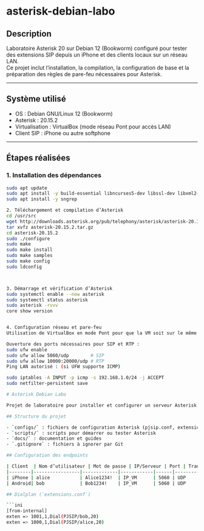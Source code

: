 ﻿# asterisk-debian-labo

## Description
Laboratoire Asterisk 20 sur Debian 12 (Bookworm) configuré pour tester des extensions SIP depuis un iPhone et des clients locaux sur un réseau LAN.  
Ce projet inclut l’installation, la compilation, la configuration de base et la préparation des règles de pare-feu nécessaires pour Asterisk.

---

## Système utilisé
- OS : Debian GNU/Linux 12 (Bookworm)
- Asterisk : 20.15.2
- Virtualisation : VirtualBox (mode réseau Pont pour accès LAN)
- Client SIP : iPhone ou autre softphone

---

## Étapes réalisées

### 1. Installation des dépendances
```bash
sudo apt update
sudo apt install -y build-essential libncurses5-dev libssl-dev libxml2-dev libsqlite3-dev wget git
sudo apt install -y sngrep

2. Téléchargement et compilation d’Asterisk
cd /usr/src
wget http://downloads.asterisk.org/pub/telephony/asterisk/asterisk-20.15.2.tar.gz
tar xvfz asterisk-20.15.2.tar.gz
cd asterisk-20.15.2
sudo ./configure
sudo make
sudo make install
sudo make samples
sudo make config
sudo ldconfig



3. Démarrage et vérification d’Asterisk
sudo systemctl enable --now asterisk
sudo systemctl status asterisk
sudo asterisk -rvvv
core show version


4. Configuration réseau et pare-feu
Utilisation de VirtualBox en mode Pont pour que la VM soit sur le même LAN que les clients.

Ouverture des ports nécessaires pour SIP et RTP :
sudo ufw enable
sudo ufw allow 5060/udp        # SIP
sudo ufw allow 10000:20000/udp # RTP
Ping LAN autorisé : (si UFW supporte ICMP)

sudo iptables -A INPUT -p icmp -s 192.168.1.0/24 -j ACCEPT
sudo netfilter-persistent save

# Asterisk Debian Labo

Projet de laboratoire pour installer et configurer un serveur Asterisk 20 sur Debian 12, avec deux clients SIP (iPhone et Android).

## Structure du projet

- `configs/` : fichiers de configuration Asterisk (pjsip.conf, extensions.conf)
- `scripts/` : scripts pour démarrer ou tester Asterisk
- `docs/` : documentation et guides
- `.gitignore` : fichiers à ignorer par Git

## Configuration des endpoints

| Client  | Nom d’utilisateur | Mot de passe | IP/Serveur | Port | Transport | Numéro à composer |
|--------|-----------------|-------------|------------|------|-----------|-----------------|
| iPhone | alice           | Alice1234!  | IP_VM      | 5060 | UDP       | 1001 → Bob       |
| Android| bob             | Bob1234!    | IP_VM      | 5060 | UDP       | 1000 → Alice     |

## Dialplan (`extensions.conf`)

```ini
[from-internal]
exten => 1001,1,Dial(PJSIP/bob,20)
exten => 1000,1,Dial(PJSIP/alice,20)







